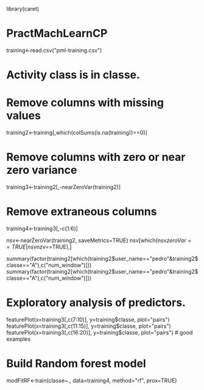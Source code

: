 library(caret)

# PractMachLearnCP
training<-read.csv("pml-training.csv")
# Activity class is in classe. 

# Remove columns with missing values
training2<-training[,which(colSums(is.na(training))==0)]
# Remove columns with zero or near zero variance
training3<-training2[,-nearZeroVar(training2)]
# Remove extraneous columns
training4<-training3[,-c(1:6)]

nsv<-nearZeroVar(training2, saveMetrics=TRUE)
nsv[which(nsv$zeroVar==TRUE|nsv$nzv==TRUE),]

summary(factor(training2[which(training2$user_name=="pedro"&training2$classe=="A"),c("num_window")]))
summary(factor(training2[which(training2$user_name=="pedro"&training2$classe=="A"),c("num_window")]))

# Exploratory analysis of predictors.
featurePlot(x=training3[,c(7:10)], y=training$classe, plot="pairs")
featurePlot(x=training3[,c(11:15)], y=training$classe, plot="pairs")
featurePlot(x=training3[,c(16:20)], y=training$classe, plot="pairs") # good examples

# Build Random forest model
modFitRF<-train(classe~., data=training4, method="rf", prox=TRUE)





